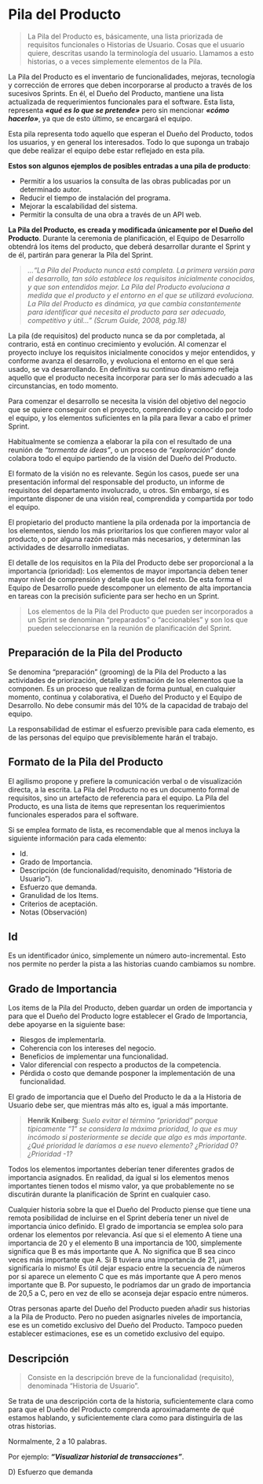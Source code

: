 # Pila del Producto

>La Pila del Producto es, básicamente, una lista priorizada de requisitos funcionales o Historias de Usuario. Cosas que el usuario quiere, descritas usando la terminología del usuario. Llamamos a esto historias, o a veces simplemente elementos de la Pila.

La Pila del Producto es el inventario de funcionalidades, mejoras, tecnología y corrección de errores que deben incorporarse al producto a través de los sucesivos Sprints. En él, el Dueño del Producto, mantiene una lista actualizada de requerimientos funcionales para el software. Esta lista, representa _**«qué es lo que se pretende»**_ pero sin mencionar _**«cómo hacerlo»**_, ya que de esto último, se encargará el equipo.

Esta pila representa todo aquello que esperan el Dueño del Producto, todos los usuarios, y en general los interesados. Todo lo que suponga un trabajo que debe realizar el equipo debe estar reflejado en esta pila.

**Estos son algunos ejemplos de posibles entradas a una pila de producto**:

- Permitir a los usuarios la consulta de las obras publicadas por un determinado autor.
- Reducir el tiempo de instalación del programa.
- Mejorar la escalabilidad del sistema.
- Permitir la consulta de una obra a través de un API web.

**La Pila del Producto, es creada y modificada únicamente por el Dueño del Producto**. Durante la ceremonia de planificación, el Equipo de Desarrollo obtendrá los items del producto, que deberá desarrollar durante el Sprint y de él, partirán para generar la Pila del Sprint.

>_...“La Pila del Producto nunca está completa. La primera versión para el desarrollo, tan sólo establece los requisitos inicialmente conocidos, y que son entendidos mejor. La Pila del Producto evoluciona a medida que el producto y el entorno en el que se utilizará evoluciona. La Pila del Producto es dinámica, ya que cambia constantemente para identificar qué necesita el producto para ser adecuado, competitivo y útil...” (Scrum Guide, 2008, pág.18)_

La pila (de requisitos) del producto nunca se da por completada, al contrario, está en continuo crecimiento y evolución. Al comenzar el proyecto incluye los requisitos inicialmente conocidos y mejor entendidos, y conforme avanza el desarrollo, y evoluciona el entorno en el que será usado, se va desarrollando. En definitiva su continuo dinamismo refleja aquello que el producto necesita incorporar para ser lo más adecuado a las circunstancias, en todo momento.

Para comenzar el desarrollo se necesita la visión del objetivo del negocio que se quiere conseguir con el proyecto, comprendido y conocido por todo el equipo, y los elementos suficientes en la pila para llevar a cabo el primer Sprint.

Habitualmente se comienza a elaborar la pila con el resultado de una reunión de _“tormenta de ideas”_, o un proceso de _“exploración”_ donde colabora todo el equipo partiendo de la visión del Dueño del Producto.

El formato de la visión no es relevante. Según los casos, puede ser una presentación informal del responsable del producto, un informe de requisitos del departamento involucrado, u otros. Sin embargo, sí es importante disponer de una visión real, comprendida y compartida por todo el equipo.

El propietario del producto mantiene la pila ordenada por la importancia de los elementos, siendo los más prioritarios los que confieren mayor valor al producto, o por alguna razón resultan más necesarios, y determinan las actividades de desarrollo inmediatas.

El detalle de los requisitos en la Pila del Producto debe ser proporcional a la importancia (prioridad): Los elementos de mayor importancia deben tener mayor nivel de comprensión y detalle que los del resto. De esta forma el Equipo de Desarrollo puede descomponer un elemento de alta importancia en tareas con la precisión suficiente para ser hecho en un Sprint.

>Los elementos de la Pila del Producto que pueden ser incorporados a un Sprint se denominan “preparados” o “accionables” y son los que pueden
seleccionarse en la reunión de planificación del Sprint.

## Preparación de la Pila del Producto

Se denomina “preparación” (grooming) de la Pila del Producto a las actividades de priorización, detalle y estimación de los elementos que la
componen. Es un proceso que realizan de forma puntual, en cualquier momento, continua y colaborativa, el Dueño del Producto y el Equipo de Desarrollo. No debe consumir más del 10% de la capacidad de trabajo del equipo.

La responsabilidad de estimar el esfuerzo previsible para cada elemento, es de las personas del equipo que previsiblemente harán el trabajo.

## Formato de la Pila del Producto

El agilismo propone y prefiere la comunicación verbal o de visualización directa, a la escrita. La Pila del Producto no es un documento formal de requisitos, sino un artefacto de referencia para el equipo. La Pila del Producto, es una lista de items que representan los requerimientos funcionales esperados para el software.

Si se emplea formato de lista, es recomendable que al menos incluya la siguiente información para cada elemento:

- Id.
- Grado de Importancia.
- Descripción (de funcionalidad/requisito, denominado “Historia de Usuario”).
- Esfuerzo que demanda.
- Granulidad de los Items.
- Criterios de aceptación.
- Notas (Observación)

## Id

Es un identificador único, simplemente un número auto-incremental. Esto nos permite no perder la pista a las historias cuando cambiamos su nombre.

## Grado de Importancia

Los items de la Pila del Producto, deben guardar un orden de importancia y para que el Dueño del Producto logre establecer el Grado de Importancia, debe apoyarse en la siguiente base:

- Riesgos de implementarla.
- Coherencia con los intereses del negocio.
- Beneficios de implementar una funcionalidad.
- Valor diferencial con respecto a productos de la competencia.
- Pérdida o costo que demande posponer la implementación de una funcionalidad.

El grado de importancia que el Dueño del Producto le da a la Historia de Usuario debe ser, que mientras más alto es, igual a más importante.

>**Henrik Kniberg**: _Suelo evitar el término “prioridad” porque típicamente “1” se considera la máxima prioridad, lo que es muy incómodo si posteriormente se decide que algo es más importante. ¿Qué prioridad le daríamos a ese nuevo elemento? ¿Prioridad 0? ¿Prioridad -1?_

Todos los elementos importantes deberían tener diferentes grados de importancia asignados. En realidad, da igual si los elementos menos importantes
tienen todos el mismo valor, ya que probablemente no se discutirán durante la planificación de Sprint en cualquier caso.

Cualquier historia sobre la que el Dueño del Producto piense que tiene una remota posibilidad de incluirse en el Sprint debería tener un nivel de importancia único definido. El grado de importancia se emplea solo para ordenar los elementos por relevancia. Así que si el elemento A tiene una importancia de 20 y el elemento B una importancia de 100, simplemente significa que B es más importante que A. No significa que B sea cinco veces más importante que A. Si B tuviera una importancia de 21, ¡aun significaría lo mismo! Es útil dejar espacio entre la secuencia de números por si aparece un elemento C que es más importante que A pero menos importante que B. Por supuesto, le podríamos dar un grado de importancia de 20,5 a C, pero en vez de ello se aconseja dejar espacio entre números.

Otras personas aparte del Dueño del Producto pueden añadir sus historias a la Pila de Producto. Pero no pueden asignarles niveles de importancia, ese es un cometido exclusivo del Dueño del Producto. Tampoco pueden establecer estimaciones, ese es un cometido exclusivo del equipo.

## Descripción

>Consiste en la descripción breve de la funcionalidad (requisito), denominada “Historia de Usuario”.

Se trata de una descripción corta de la historia, suficientemente clara como para que el Dueño del Producto comprenda aproximadamente de qué estamos hablando, y suficientemente clara como para distinguirla de las otras historias.

Normalmente, 2 a 10 palabras.

Por ejemplo: **_“Visualizar historial de transacciones”_**.

D) Esfuerzo que demanda


